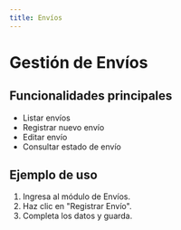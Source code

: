 ```yaml
---
title: Envíos
---
```


# Gestión de Envíos

## Funcionalidades principales

- Listar envíos
- Registrar nuevo envío
- Editar envío
- Consultar estado de envío

## Ejemplo de uso

1. Ingresa al módulo de Envíos.
2. Haz clic en "Registrar Envío".
3. Completa los datos y guarda.
